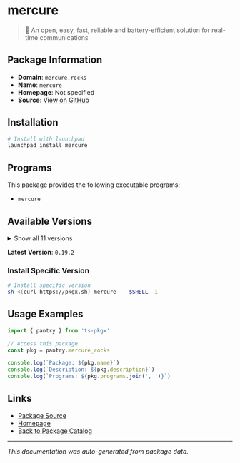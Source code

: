 # mercure

> 🪽 An open, easy, fast, reliable and battery-efficient solution for real-time communications

## Package Information

- **Domain**: `mercure.rocks`
- **Name**: `mercure`
- **Homepage**: Not specified
- **Source**: [View on GitHub](https://github.com/pkgxdev/pantry/tree/main/projects/mercure.rocks/package.yml)

## Installation

```bash
# Install with launchpad
launchpad install mercure
```

## Programs

This package provides the following executable programs:

- `mercure`

## Available Versions

<details>
<summary>Show all 11 versions</summary>

- `0.19.2`, `0.19.1`, `0.19.0`, `0.18.4`, `0.18.3`
- `0.18.2`, `0.18.1`, `0.18.0`, `0.17.1`, `0.17.0`
- `0.16.3`

</details>

**Latest Version**: `0.19.2`

### Install Specific Version

```bash
# Install specific version
sh <(curl https://pkgx.sh) mercure -- $SHELL -i
```

## Usage Examples

```typescript
import { pantry } from 'ts-pkgx'

// Access this package
const pkg = pantry.mercure_rocks

console.log(`Package: ${pkg.name}`)
console.log(`Description: ${pkg.description}`)
console.log(`Programs: ${pkg.programs.join(', ')}`)
```

## Links

- [Package Source](https://github.com/pkgxdev/pantry/tree/main/projects/mercure.rocks/package.yml)
- [Homepage](#)
- [Back to Package Catalog](../package-catalog.md)

---

*This documentation was auto-generated from package data.*
